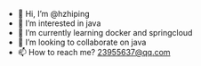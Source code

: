 - 👋 Hi, I’m @hzhiping
- 👀 I’m interested in java
- 🌱 I’m currently learning docker and springcloud
- 💞️ I’m looking to collaborate on java
- 📫 How to reach me? 23955637@qq.com

<!---
hzhiping/hzhiping is a ✨ special ✨ repository because its `README.md` (this file) appears on your GitHub profile.
You can click the Preview link to take a look at your changes.
--->
